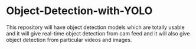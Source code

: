# Object-Detection-with-YOLO
This repository will have object detection models which are totally usable and it will give real-time object detection from cam feed and it will also give object detection from particular videos and images. 
